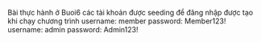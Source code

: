 Bài thực hành ở Buoi6
các tài khoản được seeding để đăng nhập được tạo khi chạy chương trình
username: member
password: Member123!
username: admin
password: Admin123!
